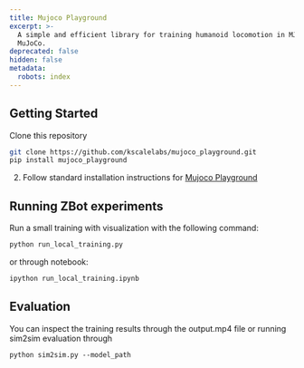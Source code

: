 ```yaml
---
title: Mujoco Playground
excerpt: >-
  A simple and efficient library for training humanoid locomotion in MJX and
  MuJoCo.
deprecated: false
hidden: false
metadata:
  robots: index
---
```

## Getting Started

Clone this repository

```bash
git clone https://github.com/kscalelabs/mujoco_playground.git
pip install mujoco_playground
```

2. Follow standard installation instructions for [Mujoco Playground](https://github.com/google-deepmind/mujoco_playground)

## Running ZBot experiments

Run a small training with visualization with the following command:

```bash
python run_local_training.py
```

or through notebook:

```bash
ipython run_local_training.ipynb
```

## Evaluation

You can inspect the training results through the output.mp4 file or running sim2sim evaluation through

```
python sim2sim.py --model_path 
```